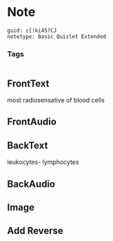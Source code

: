# Note
```
guid: c{!ki45?CJ
notetype: Basic Quizlet Extended
```

### Tags
```
```

## FrontText
most radiosensative of blood cells

## FrontAudio


## BackText
leukocytes- lymphocytes

## BackAudio


## Image


## Add Reverse

